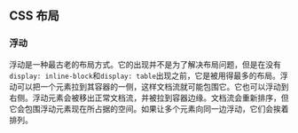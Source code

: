 ## CSS 布局

### 浮动

浮动是一种最古老的布局方式。它的出现并不是为了解决布局问题，但是在没有`display: inline-block`和`display: table`出现之前，它是被用得最多的布局。浮动可以把一个元素拉到其容器的一侧，这样文档流就可能包围它。它也可以浮动到右侧。浮动元素会被移出正常文档流，并被拉到容器边缘。文档流会重新排序，但它会包围浮动元素现在所占据的空间。如果让多个元素向同一边浮动，它们会挨着排列。
